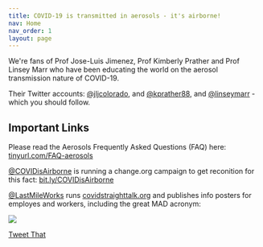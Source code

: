 ```yaml
---
title: COVID-19 is transmitted in aerosols - it's airborne!
nav: Home
nav_order: 1
layout: page
---
```


We're fans of Prof Jose-Luis Jimenez, Prof Kimberly Prather and Prof Linsey Marr who have been educating the world on the aerosol transmission nature of COVID-19.

Their Twitter accounts: [@jljcolorado](https://twitter.com/jljcolorado), and [@kprather88](https://twitter.com/kprather88), and [@linseymarr](https://twitter.com/linseymarr) - which you should follow.

## Important Links

Please read the Aerosols Frequently Asked Questions (FAQ) here: [tinyurl.com/FAQ-aerosols](https://tinyurl.com/FAQ-aerosols)

[@COVIDisAirborne](https://twitter.com/covidisairborne) is running a change.org campaign to get reconition for this fact: [bit.ly/COVIDisAirborne](https://bit.ly/COVIDisAirborne)

[@LastMileWorks](https://twitter.com/lastmileworks) runs [covidstraighttalk.org](https://covidstraighttalk.org/) and publishes info posters for employes and workers, including the great MAD acronym:

![](https://user-images.githubusercontent.com/82182/102404351-82d22880-3fdf-11eb-9b1a-c5a105e89101.png) 

<a class="btn btn--gray-border" href="https://twitter.com/intent/tweet?url=https%3A%2F%2Fuser-images.githubusercontent.com%2F82182%2F102404351-82d22880-3fdf-11eb-9b1a-c5a105e89101.png&via=AerosolizedC19&text=%23COVIDisAirborne%20%23masks4All%20%23bewareOfSharedAir%20%23ventilation. Masks! Air! Distance!" target="_blank">Tweet That</a>